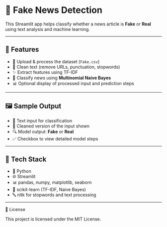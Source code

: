# 📰 Fake News Detection

This Streamlit app helps classify whether a news article is **Fake** or **Real** using text analysis and machine learning.

---

## 🚀 Features

- 📂 Upload & process the dataset (`Fake.csv`)
- 🧹 Clean text (remove URLs, punctuation, stopwords)
- ✨ Extract features using TF-IDF
- 🤖 Classify news using **Multinomial Naive Bayes**
- 📊 Optional display of processed input and prediction steps

---

## 🖼 Sample Output

- 📝 Text input for classification
- 🧼 Cleaned version of the input shown
- 🔍 Model output: **Fake** or **Real**
- ✅ Checkbox to view detailed model steps

---

## 🧰 Tech Stack

- 🐍 Python
- 🌐 Streamlit
- 📊 pandas, numpy, matplotlib, seaborn
- 🧠 scikit-learn (TF-IDF, Naive Bayes)
- 🔤 nltk for stopwords and text processing

---

📜 License

This project is licensed under the MIT License.
